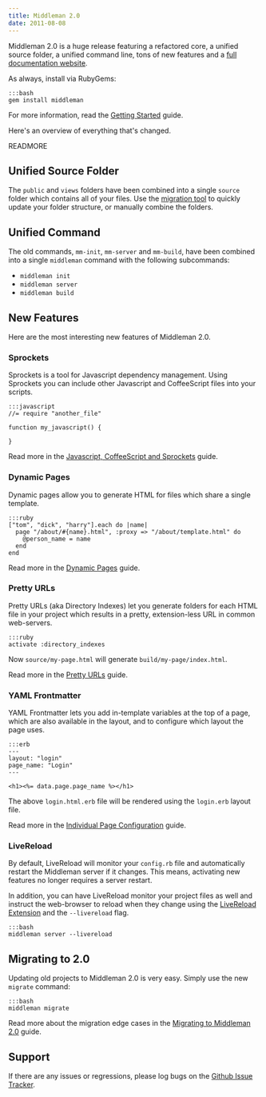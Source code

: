 ```yaml
---
title: Middleman 2.0
date: 2011-08-08
---
```


[full documentation website]: http://middlemanapp.com
[migration tool]: http://middlemanapp.com/guides/migrating
[Javascript, CoffeeScript and Sprockets]: http://middlemanapp.com/guides/coffeescript-sprockets
[Dynamic Pages]: http://middlemanapp.com/guides/dynamic-pages
[Pretty URLs]: http://middlemanapp.com/guides/pretty-urls
[Individual Page Configuration]: http://middlemanapp.com/guides/individual-page-configuration
[LiveReload Extension]: https://github.com/mockko/livereload#readme
[Getting Started]: http://middlemanapp.com/guides/getting-started
[Migrating to Middleman 2.0]: http://middlemanapp.com/guides/migrating
[Github Issue Tracker]: https://github.com/middleman/middleman/issues

Middleman 2.0 is a huge release featuring a refactored core, a unified source folder, a unified command line, tons of new features and a [full documentation website].

As always, install via RubyGems:

    :::bash
    gem install middleman
    
For more information, read the [Getting Started] guide.

Here's an overview of everything that's changed.

READMORE

## Unified Source Folder

The `public` and `views` folders have been combined into a single `source` folder which contains all of your files. Use the [migration tool] to quickly update your folder structure, or manually combine the folders.

## Unified Command

The old commands, `mm-init`, `mm-server` and `mm-build`, have been combined into a single `middleman` command with the following subcommands:

* `middleman init`
* `middleman server`
* `middleman build`

## New Features

Here are the most interesting new features of Middleman 2.0.

### Sprockets

Sprockets is a tool for Javascript dependency management. Using Sprockets you can include other Javascript and CoffeeScript files into your scripts. 

    :::javascript
    //= require "another_file"
    
    function my_javascript() {
      
    }
    
Read more in the [Javascript, CoffeeScript and Sprockets] guide.

### Dynamic Pages

Dynamic pages allow you to generate HTML for files which share a single template. 

    :::ruby
    ["tom", "dick", "harry"].each do |name|
      page "/about/#{name}.html", :proxy => "/about/template.html" do
        @person_name = name
      end
    end

Read more in the [Dynamic Pages] guide.

### Pretty URLs

Pretty URLs (aka Directory Indexes) let you generate folders for each HTML file in your project which results in a pretty, extension-less URL in common web-servers.

    :::ruby
    activate :directory_indexes

Now `source/my-page.html` will generate `build/my-page/index.html`.

Read more in the [Pretty URLs] guide.

### YAML Frontmatter

YAML Frontmatter lets you add in-template variables at the top of a page, which are also available in the layout, and to configure which layout the page uses.

    :::erb
    ---
    layout: "login"
    page_name: "Login"
    ---
    
    <h1><%= data.page.page_name %></h1>

The above `login.html.erb` file will be rendered using the `login.erb` layout file.

Read more in the [Individual Page Configuration] guide.

### LiveReload

By default, LiveReload will monitor your `config.rb` file and automatically restart the Middleman server if it changes. This means, activating new features no longer requires a server restart.

In addition, you can have LiveReload monitor your project files as well and instruct the web-browser to reload when they change using the [LiveReload Extension] and the `--livereload` flag.

    :::bash
    middleman server --livereload

## Migrating to 2.0

Updating old projects to Middleman 2.0 is very easy. Simply use the new `migrate` command:

    :::bash
    middleman migrate

Read more about the migration edge cases in the [Migrating to Middleman 2.0] guide.

## Support

If there are any issues or regressions, please log bugs on the [Github Issue Tracker].